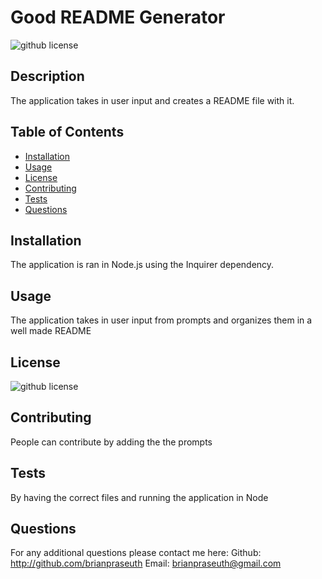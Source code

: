 # Good README Generator
  ![github license](https://img.shields.io/badge/license-MIT-blue)

  ## Description
  The application takes in user input and creates a README file with it.

  ## Table of Contents

  * [Installation](#installation)
  * [Usage](#usage)
  * [License](#license)
  * [Contributing](#contributing)
  * [Tests](#tests)
  * [Questions](#questions)

  ## Installation
  The application is ran in Node.js using the Inquirer dependency. 

  ## Usage
  The application takes in user input from prompts and organizes them in a well made README

  ## License
  ![github license](https://img.shields.io/badge/license-MIT-blue)

  ## Contributing
  People can contribute by adding the the prompts

  ## Tests
  By having the correct files and running the application in Node
  
  ## Questions
  For any additional questions please contact me here:
  Github: http://github.com/brianpraseuth
  Email: brianpraseuth@gmail.com

